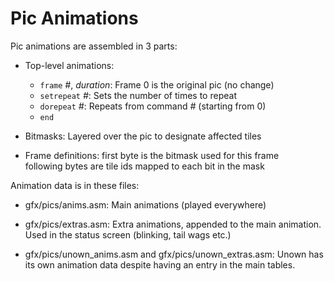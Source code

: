 # Pic Animations

Pic animations are assembled in 3 parts:

- Top-level animations:
   - `frame` *#*, *duration*: Frame 0 is the original pic (no change)
   - `setrepeat` *#*: Sets the number of times to repeat
   - `dorepeat` *#*: Repeats from command *#* (starting from 0)
   - `end`

- Bitmasks:
  Layered over the pic to designate affected tiles

- Frame definitions:
  first byte is the bitmask used for this frame  
  following bytes are tile ids mapped to each bit in the mask

Animation data is in these files:

- gfx/pics/anims.asm:
  Main animations (played everywhere)

- gfx/pics/extras.asm:
  Extra animations, appended to the main animation.  
  Used in the status screen (blinking, tail wags etc.)

- gfx/pics/unown_anims.asm and gfx/pics/unown_extras.asm:
  Unown has its own animation data despite having an entry in the main tables.

